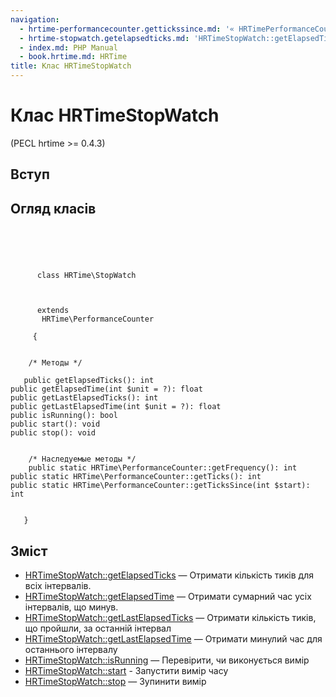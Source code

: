 ```yaml
---
navigation:
  - hrtime-performancecounter.gettickssince.md: '« HRTimePerformanceCounter::getTicksSince'
  - hrtime-stopwatch.getelapsedticks.md: 'HRTimeStopWatch::getElapsedTicks »'
  - index.md: PHP Manual
  - book.hrtime.md: HRTime
title: Клас HRTimeStopWatch
---
```

# Клас HRTimeStopWatch

(PECL hrtime >= 0.4.3)

## Вступ

## Огляд класів

```classsynopsis


    
    
     
      class HRTime\StopWatch
     

     
      extends
       HRTime\PerformanceCounter
     
     {
    

    /* Методы */
    
   public getElapsedTicks(): int
public getElapsedTime(int $unit = ?): float
public getLastElapsedTicks(): int
public getLastElapsedTime(int $unit = ?): float
public isRunning(): bool
public start(): void
public stop(): void


    /* Наследуемые методы */
    public static HRTime\PerformanceCounter::getFrequency(): int
public static HRTime\PerformanceCounter::getTicks(): int
public static HRTime\PerformanceCounter::getTicksSince(int $start): int


   }
```

## Зміст

-   [HRTimeStopWatch::getElapsedTicks](hrtime-stopwatch.getelapsedticks.md) — Отримати кількість тиків для всіх інтервалів.
-   [HRTimeStopWatch::getElapsedTime](hrtime-stopwatch.getelapsedtime.md) — Отримати сумарний час усіх інтервалів, що минув.
-   [HRTimeStopWatch::getLastElapsedTicks](hrtime-stopwatch.getlastelapsedticks.md) — Отримати кількість тиків, що пройшли, за останній інтервал
-   [HRTimeStopWatch::getLastElapsedTime](hrtime-stopwatch.getlastelapsedtime.md) — Отримати минулий час для останнього інтервалу
-   [HRTimeStopWatch::isRunning](hrtime-stopwatch.isrunning.md) — Перевірити, чи виконується вимір
-   [HRTimeStopWatch::start](hrtime-stopwatch.start.md) - Запустити вимір часу
-   [HRTimeStopWatch::stop](hrtime-stopwatch.stop.md) — Зупинити вимір
